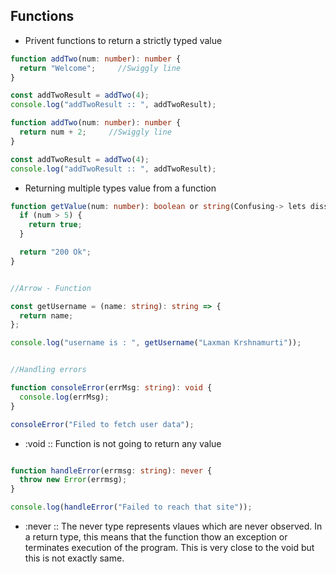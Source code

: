 ## Functions

- Privent functions to return a strictly typed value

```TypeScript
function addTwo(num: number): number {
  return "Welcome";     //Swiggly line
}

const addTwoResult = addTwo(4);
console.log("addTwoResult :: ", addTwoResult);

function addTwo(num: number): number {
  return num + 2;     //Swiggly line
}

const addTwoResult = addTwo(4);
console.log("addTwoResult :: ", addTwoResult);

```

- Returning multiple types value from a function

```TypeScript
function getValue(num: number): boolean or string(Confusing-> lets disscuss further) {
  if (num > 5) {
    return true;
  }

  return "200 Ok";
}
```

```TypeScript

//Arrow - Function

const getUsername = (name: string): string => {
  return name;
};

console.log("username is : ", getUsername("Laxman Krshnamurti"));
```

```TypeScript

//Handling errors

function consoleError(errMsg: string): void {
  console.log(errMsg);
}

consoleError("Filed to fetch user data");

```

- :void :: Function is not going to return any value

```TypeScript

function handleError(errmsg: string): never {
  throw new Error(errmsg);
}

console.log(handleError("Failed to reach that site"));

```

- :never :: The never type represents vlaues which are never observed. In a return type, this means that the function thow an exception or terminates execution of the program. This is very close to the void but this is not exactly same.
